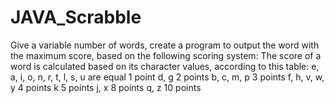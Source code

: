 # JAVA_Scrabble
Give a variable number of words, create a program to output the word with the maximum score, based on the following scoring system: The score of a word is calculated based on its character values, according to this table: e, a, i, o, n, r, t, l, s, u are equal 1 point d, g 2 points b, c, m, p 3 points f, h, v, w, y 4 points k 5 points j, x 8 points q, z 10 points
